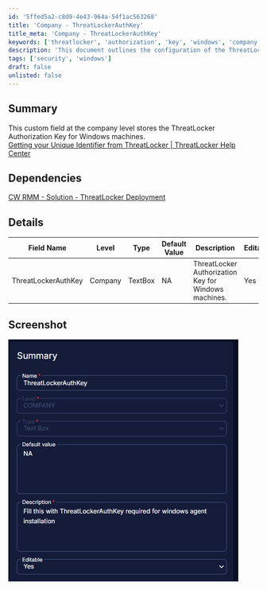 ```yaml
---
id: '5ffed5a2-c8d9-4e43-964a-54f1ac563268'
title: 'Company - ThreatLockerAuthKey'
title_meta: 'Company - ThreatLockerAuthKey'
keywords: ['threatlocker', 'authorization', 'key', 'windows', 'company']
description: 'This document outlines the configuration of the ThreatLocker Authorization Key at the company level for Windows machines, including its dependencies and detailed field information.'
tags: ['security', 'windows']
draft: false
unlisted: false
---
```


## Summary

This custom field at the company level stores the ThreatLocker Authorization Key for Windows machines.  
[Getting your Unique Identifier from ThreatLocker | ThreatLocker Help Center](https://threatlocker.kb.help/getting-your-unique-identifier-from-threatlocker/)

## Dependencies

[CW RMM - Solution - ThreatLocker Deployment](https://proval.itglue.com/DOC-5078775-17730657)

## Details

| Field Name             | Level  | Type     | Default Value | Description                                        | Editable |
|-----------------------|--------|----------|---------------|----------------------------------------------------|----------|
| ThreatLockerAuthKey   | Company| TextBox  | NA            | ThreatLocker Authorization Key for Windows machines.| Yes      |

## Screenshot

![Screenshot](../../../static/img/Company---ThreatLockerAuthKey/image_1.png)



